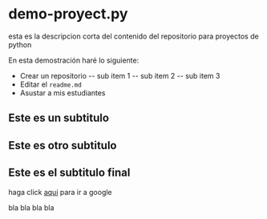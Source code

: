 # demo-proyect.py
esta es la descripcion corta del contenido del repositorio para proyectos de python

En esta demostración haré lo siguiente: 

* Crear un repositorio
   -- sub item 1
   -- sub item 2
   -- sub item 3
* Editar el `readme.md`
* Asustar a mis estudiantes 

## Este es un subtitulo

## Este es otro subtitulo

## Este es el subtitulo final

haga click [aqui](https://www.google.com.co/) para ir a google



bla bla bla bla

